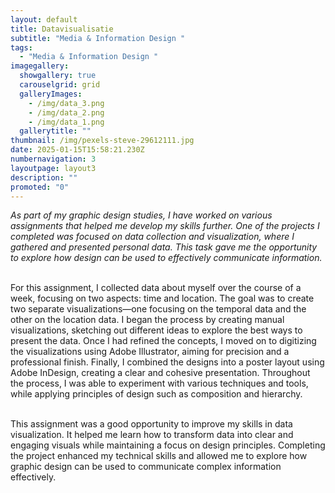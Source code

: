 ```yaml
---
layout: default
title: Datavisualisatie
subtitle: "Media & Information Design "
tags:
  - "Media & Information Design "
imagegallery:
  showgallery: true
  carouselgrid: grid
  galleryImages:
    - /img/data_3.png
    - /img/data_2.png
    - /img/data_1.png
  gallerytitle: ""
thumbnail: /img/pexels-steve-29612111.jpg
date: 2025-01-15T15:58:21.230Z
numbernavigation: 3
layoutpage: layout3
description: ""
promoted: "0"
---
```

*As part of my graphic design studies, I have worked on various assignments that helped me develop my skills further. One of the projects I completed was focused on data collection and visualization, where I gathered and presented personal data. This task gave me the opportunity to explore how design can be used to effectively communicate information.*

\
For this assignment, I collected data about myself over the course of a week, focusing on two aspects: time and location. The goal was to create two separate visualizations—one focusing on the temporal data and the other on the location data. I began the process by creating manual visualizations, sketching out different ideas to explore the best ways to present the data. Once I had refined the concepts, I moved on to digitizing the visualizations using Adobe Illustrator, aiming for precision and a professional finish. Finally, I combined the designs into a poster layout using Adobe InDesign, creating a clear and cohesive presentation. Throughout the process, I was able to experiment with various techniques and tools, while applying principles of design such as composition and hierarchy.

\
This assignment was a good opportunity to improve my skills in data visualization. It helped me learn how to transform data into clear and engaging visuals while maintaining a focus on design principles. Completing the project enhanced my technical skills and allowed me to explore how graphic design can be used to communicate complex information effectively.